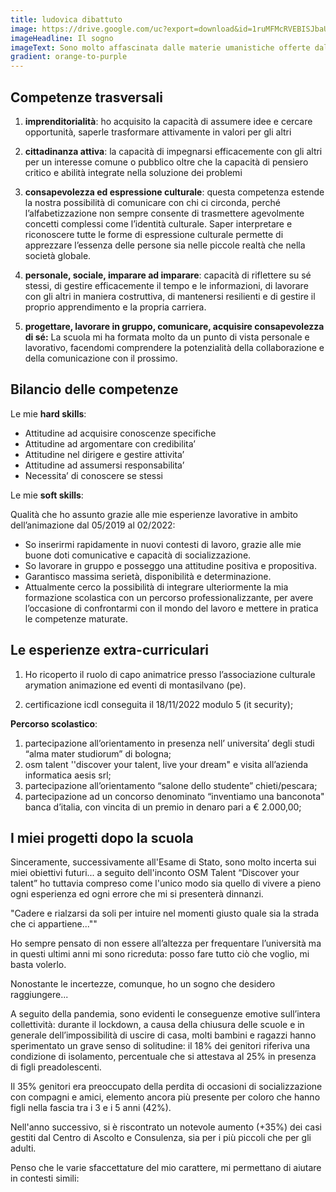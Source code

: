 ```yaml
---
title: ludovica dibattuto
image: https://drive.google.com/uc?export=download&id=1ruMFMcRVEBISJbaUivJCOPfIz_x_Rggl
imageHeadline: Il sogno
imageText: Sono molto affascinata dalle materie umanistiche offerte dal corso universitario "Socio Sanitario", poiché potrebbero prospettarmi un futuro nell'ambito dell'assistenza sociale, un lavoro con cui mi identifico particolarmente. In alternativa, vorrei iniziare un percorso lavorativo che mi formi, dandomi l’opportunità di farne cariera. Non so ancora cosa fare dopo la fine della scuola, ma non vedo l’ora di scoprirlo.
gradient: orange-to-purple
---
```


## Competenze trasversali

1. **imprenditorialità**: ho acquisito la capacità di assumere idee e cercare opportunità, saperle trasformare attivamente in valori per gli altri

2. **cittadinanza attiva**: la capacità di impegnarsi efficacemente con gli altri per un interesse comune o pubblico oltre che la capacità di pensiero critico e abilità integrate nella soluzione dei problemi

3. **consapevolezza ed espressione culturale**: questa competenza estende la nostra possibilità di comunicare con chi ci circonda, perché l’alfabetizzazione non sempre consente di trasmettere agevolmente concetti complessi come l’identità culturale.
Saper interpretare e riconoscere tutte le forme di espressione culturale permette di apprezzare l’essenza delle persone sia nelle piccole realtà che nella società globale.

4. **personale, sociale, imparare ad imparare**: capacità di riflettere su sé stessi, di gestire efficacemente il tempo e le informazioni, di lavorare con gli altri in maniera costruttiva, di mantenersi resilienti e di gestire il proprio apprendimento e la propria carriera.

5. **progettare, lavorare in gruppo, comunicare, acquisire consapevolezza di sé:** La scuola mi ha formata molto da un punto di vista personale e lavorativo, facendomi comprendere la potenzialità della collaborazione e della comunicazione con il prossimo.

## Bilancio delle competenze

Le mie **hard skills**:

- Attitudine ad acquisire conoscenze specifiche
- Attitudine ad argomentare con credibilita’
- Attitudine nel dirigere e gestire attivita’
- Attitudine ad assumersi responsabilita’
- Necessita’ di conoscere se stessi

Le mie **soft skills**:

Qualità che ho assunto grazie alle mie esperienze lavorative in ambito dell’animazione dal 05/2019 al 02/2022:

- So inserirmi rapidamente in nuovi contesti di lavoro, grazie alle mie buone doti comunicative e capacità di socializzazione.
- So lavorare in gruppo e posseggo una attitudine positiva e propositiva.
- Garantisco massima serietà, disponibilità e determinazione.
- Attualmente cerco la possibilità di integrare ulteriormente la mia formazione scolastica con un percorso professionalizzante, per avere l’occasione di confrontarmi con il mondo del lavoro e mettere in pratica le competenze maturate. 

## Le esperienze extra-curriculari

1. Ho ricoperto il ruolo di capo animatrice presso l’associazione culturale arymation animazione ed eventi di montasilvano (pe).

2. certificazione icdl conseguita il 18/11/2022  modulo 5 (it security);

**Percorso scolastico**:

1. partecipazione all’orientamento in presenza nell’ universita’ degli studi “alma mater studiorum” di bologna;
2. osm talent ''discover your talent, live your dream" e visita all’azienda informatica aesis srl;
3. partecipazione all’orientamento “salone dello studente” chieti/pescara;
4. partecipazione ad un concorso denominato “inventiamo una banconota" banca d’italia, con vincita di un premio in denaro pari a € 2.000,00;

## I miei progetti dopo la scuola

Sinceramente, successivamente all'Esame di Stato, sono molto incerta sui miei obiettivi futuri... a seguito dell'inconto OSM Talent “Discover your talent” ho tuttavia compreso come l'unico modo sia quello di vivere a pieno ogni esperienza ed ogni errore che mi si presenterà dinnanzi. 

"Cadere e rialzarsi da soli per intuire nel momenti giusto quale sia la strada che ci appartiene...""

Ho sempre pensato di non essere all’altezza per frequentare l’università ma in questi ultimi anni mi sono ricreduta: posso fare tutto ciò che voglio, mi basta volerlo.

Nonostante le incertezze, comunque, ho un sogno che desidero raggiungere...

A seguito della pandemia, sono evidenti le conseguenze emotive sull’intera collettività: durante il lockdown, a causa della chiusura delle scuole e in generale dell’impossibilità di uscire di casa, molti bambini e ragazzi hanno sperimentato un grave senso di solitudine: il 18% dei genitori riferiva una condizione di isolamento, percentuale che si attestava al 25% in presenza di figli preadolescenti. 

Il 35% genitori era preoccupato della perdita di occasioni di socializzazione con compagni e amici, elemento ancora più presente per coloro che hanno figli nella fascia tra i 3 e i 5 anni (42%).

Nell'anno successivo, si è riscontrato un notevole aumento (+35%) dei casi gestiti dal Centro di Ascolto e Consulenza, sia per i più piccoli che per gli adulti.

Penso che le varie sfaccettature del mio carattere, mi permettano di aiutare in contesti simili:
